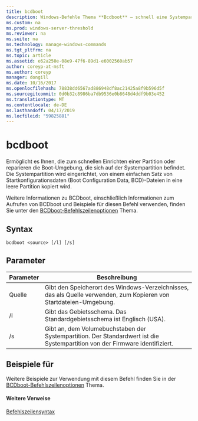 ```yaml
---
title: bcdboot
description: Windows-Befehle Thema **Bcdboot** – schnell eine Systempartition einrichten, oder reparieren Sie die Boot-Umgebung, die sich auf der Systempartition befindet.
ms.custom: na
ms.prod: windows-server-threshold
ms.reviewer: na
ms.suite: na
ms.technology: manage-windows-commands
ms.tgt_pltfrm: na
ms.topic: article
ms.assetid: e62a250e-08e9-47f6-89d1-e6002560ab57
author: coreyp-at-msft
ms.author: coreyp
manager: dongill
ms.date: 10/16/2017
ms.openlocfilehash: 78838dd6567ad886948df8ac21425a8f9b596d5f
ms.sourcegitcommit: 0d0b32c8986ba7db9536e0b8648d4ddf9b03e452
ms.translationtype: MT
ms.contentlocale: de-DE
ms.lasthandoff: 04/17/2019
ms.locfileid: "59825881"
---
```

# <a name="bcdboot"></a>bcdboot



Ermöglicht es Ihnen, die zum schnellen Einrichten einer Partition oder reparieren die Boot-Umgebung, die sich auf der Systempartition befindet. Die Systempartition wird eingerichtet, von einem einfachen Satz von Startkonfigurationsdaten (Boot Configuration Data, BCD)-Dateien in eine leere Partition kopiert wird.

Weitere Informationen zu BCDboot, einschließlich Informationen zum Aufrufen von BCDboot und Beispiele für diesen Befehl verwenden, finden Sie unter den [BCDboot-Befehlszeilenoptionen](https://technet.microsoft.com/library/hh824874.aspx) Thema.

## <a name="syntax"></a>Syntax

```
bcdboot <source> [/l] [/s]
```

## <a name="parameters"></a>Parameter

|Parameter|Beschreibung|
|---------|-----------|
|Quelle|Gibt den Speicherort des Windows-Verzeichnisses, das als Quelle verwenden, zum Kopieren von Startdateien-Umgebung.|
|/l|Gibt das Gebietsschema. Das Standardgebietsschema ist Englisch (USA).|
|/s|Gibt an, dem Volumebuchstaben der Systempartition. Der Standardwert ist die Systempartition von der Firmware identifiziert.|

## <a name="BKMK_examples"></a>Beispiele für

Weitere Beispiele zur Verwendung mit diesem Befehl finden Sie in der [BCDboot-Befehlszeilenoptionen](https://technet.microsoft.com/library/hh824874.aspx) Thema.

#### <a name="additional-references"></a>Weitere Verweise

[Befehlszeilensyntax](command-line-syntax-key.md)